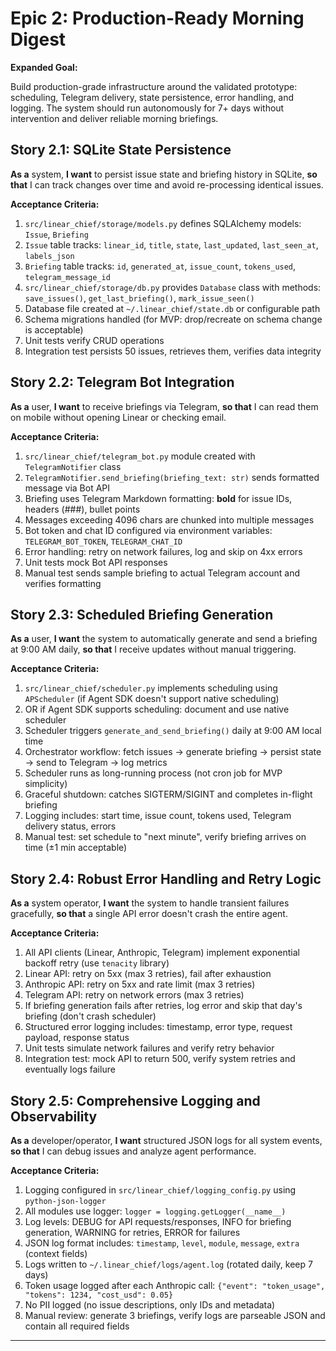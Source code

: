 # Epic 2: Production-Ready Morning Digest

**Expanded Goal:**

Build production-grade infrastructure around the validated prototype: scheduling, Telegram delivery, state persistence, error handling, and logging. The system should run autonomously for 7+ days without intervention and deliver reliable morning briefings.

## Story 2.1: SQLite State Persistence

**As a** system,
**I want** to persist issue state and briefing history in SQLite,
**so that** I can track changes over time and avoid re-processing identical issues.

**Acceptance Criteria:**
1. `src/linear_chief/storage/models.py` defines SQLAlchemy models: `Issue`, `Briefing`
2. `Issue` table tracks: `linear_id`, `title`, `state`, `last_updated`, `last_seen_at`, `labels_json`
3. `Briefing` table tracks: `id`, `generated_at`, `issue_count`, `tokens_used`, `telegram_message_id`
4. `src/linear_chief/storage/db.py` provides `Database` class with methods: `save_issues()`, `get_last_briefing()`, `mark_issue_seen()`
5. Database file created at `~/.linear_chief/state.db` or configurable path
6. Schema migrations handled (for MVP: drop/recreate on schema change is acceptable)
7. Unit tests verify CRUD operations
8. Integration test persists 50 issues, retrieves them, verifies data integrity

## Story 2.2: Telegram Bot Integration

**As a** user,
**I want** to receive briefings via Telegram,
**so that** I can read them on mobile without opening Linear or checking email.

**Acceptance Criteria:**
1. `src/linear_chief/telegram_bot.py` module created with `TelegramNotifier` class
2. `TelegramNotifier.send_briefing(briefing_text: str)` sends formatted message via Bot API
3. Briefing uses Telegram Markdown formatting: **bold** for issue IDs, headers (###), bullet points
4. Messages exceeding 4096 chars are chunked into multiple messages
5. Bot token and chat ID configured via environment variables: `TELEGRAM_BOT_TOKEN`, `TELEGRAM_CHAT_ID`
6. Error handling: retry on network failures, log and skip on 4xx errors
7. Unit tests mock Bot API responses
8. Manual test sends sample briefing to actual Telegram account and verifies formatting

## Story 2.3: Scheduled Briefing Generation

**As a** user,
**I want** the system to automatically generate and send a briefing at 9:00 AM daily,
**so that** I receive updates without manual triggering.

**Acceptance Criteria:**
1. `src/linear_chief/scheduler.py` implements scheduling using `APScheduler` (if Agent SDK doesn't support native scheduling)
2. OR if Agent SDK supports scheduling: document and use native scheduler
3. Scheduler triggers `generate_and_send_briefing()` daily at 9:00 AM local time
4. Orchestrator workflow: fetch issues → generate briefing → persist state → send to Telegram → log metrics
5. Scheduler runs as long-running process (not cron job for MVP simplicity)
6. Graceful shutdown: catches SIGTERM/SIGINT and completes in-flight briefing
7. Logging includes: start time, issue count, tokens used, Telegram delivery status, errors
8. Manual test: set schedule to "next minute", verify briefing arrives on time (±1 min acceptable)

## Story 2.4: Robust Error Handling and Retry Logic

**As a** system operator,
**I want** the system to handle transient failures gracefully,
**so that** a single API error doesn't crash the entire agent.

**Acceptance Criteria:**
1. All API clients (Linear, Anthropic, Telegram) implement exponential backoff retry (use `tenacity` library)
2. Linear API: retry on 5xx (max 3 retries), fail after exhaustion
3. Anthropic API: retry on 5xx and rate limit (max 3 retries)
4. Telegram API: retry on network errors (max 3 retries)
5. If briefing generation fails after retries, log error and skip that day's briefing (don't crash scheduler)
6. Structured error logging includes: timestamp, error type, request payload, response status
7. Unit tests simulate network failures and verify retry behavior
8. Integration test: mock API to return 500, verify system retries and eventually logs failure

## Story 2.5: Comprehensive Logging and Observability

**As a** developer/operator,
**I want** structured JSON logs for all system events,
**so that** I can debug issues and analyze agent performance.

**Acceptance Criteria:**
1. Logging configured in `src/linear_chief/logging_config.py` using `python-json-logger`
2. All modules use logger: `logger = logging.getLogger(__name__)`
3. Log levels: DEBUG for API requests/responses, INFO for briefing generation, WARNING for retries, ERROR for failures
4. JSON log format includes: `timestamp`, `level`, `module`, `message`, `extra` (context fields)
5. Logs written to `~/.linear_chief/logs/agent.log` (rotated daily, keep 7 days)
6. Token usage logged after each Anthropic call: `{"event": "token_usage", "tokens": 1234, "cost_usd": 0.05}`
7. No PII logged (no issue descriptions, only IDs and metadata)
8. Manual review: generate 3 briefings, verify logs are parseable JSON and contain all required fields

---
